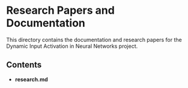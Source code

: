 # Research Papers and Documentation

This directory contains the documentation and research papers for the Dynamic Input Activation in Neural Networks project.

## Contents

- **research.md**
